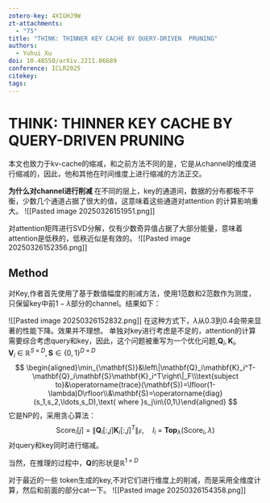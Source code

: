 ```yaml
---
zotero-key: 4XIGHJ9W
zt-attachments:
  - "75"
title: "THINK: THINNER KEY CACHE BY QUERY-DRIVEN  PRUNING"
authors:
  - Yuhui Xu
doi: 10.48550/arXiv.2211.06689
conference: ICLR2025
citekey: 
tags:
---
```

# THINK: THINNER KEY CACHE BY QUERY-DRIVEN  PRUNING
本文也致力于kv-cache的缩减，和之前方法不同的是，它是从channel的维度进行缩减的，因此，他和其他在时间维度上进行缩减的方法正交。

**为什么对channel进行削减**
在不同的层上，key的通道间，数据的分布都极不平衡，少数几个通道占据了很大的值，这意味着这些通道对attention 的计算影响重大。
![[Pasted image 20250326151951.png]]

对attention矩阵进行SVD分解，仅有少数奇异值占据了大部分能量，意味着attention是低秩的，低秩近似是有效的。
![[Pasted image 20250326152356.png]]

## Method

对Key,作者首先使用了基于数值幅度的削减方法，使用1范数和2范数作为测度，只保留key中前$1-\lambda$部分的channel。结果如下：

![[Pasted image 20250326152832.png]]
在这种方式下，$\lambda$从0.3到0.4会带来显著的性能下降。效果并不理想。
单独对key进行考虑是不足的，attention的计算需要综合考虑query和key，因此，这个问题被重写为一个优化问题,$\mathbf{Q}_i,\mathbf{K}_i,\mathbf{V}_i\:\in\:\mathbb{R}^{S\times D}, \mathbf{S}\in\{0,1\}^{D\times D}$
$$
\begin{aligned}\min_{\mathbf{S}}&\left\|\mathbf{Q}_i\mathbf{K}_i^T-\mathbf{Q}_i\mathbf{S}\mathbf{K}_i^T\right\|_F\\\text{subject to}&\operatorname{trace}(\mathbf{S})=\lfloor(1-\lambda)D\rfloor\\&\mathbf{S}=\operatorname{diag}(s_1,s_2,\ldots,s_D),\text{ where }s_j\in\{0,1\}\end{aligned}
$$
它是NP的，采用贪心算法：
$$
\mathrm{Score}_i[j]\:=\:\left\|\mathbf{Q}_i[:,j]\mathbf{K}_i[:,j]^T\right\|_F,\quad I_i\:=\:\mathbf{Top}_\lambda(\mathrm{Score}_i,\lambda)
$$
对query和key同时进行缩减。

当然，在推理的过程中，$\mathbf{Q}$的形状是$\mathbb{R}^{1\times D}$

对于最近的一些 token生成的key,不对它们进行维度上的削减，而是采用全维度计算，然后和前面的部分cat一下。
![[Pasted image 20250326154358.png]]